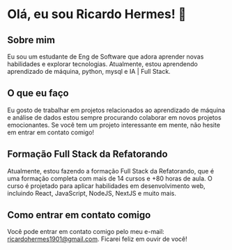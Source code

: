 # Olá, eu sou Ricardo Hermes! 👋

## Sobre mim
Eu sou um estudante de Eng de Software que adora aprender novas habilidades e explorar tecnologias. Atualmente, estou aprendendo aprendizado de máquina, python, mysql e IA | Full Stack.

## O que eu faço
Eu gosto de trabalhar em projetos relacionados ao aprendizado de máquina e análise de dados estou sempre procurando colaborar em novos projetos emocionantes. Se você tem um projeto interessante em mente, não hesite em entrar em contato comigo!

## Formação Full Stack da Refatorando
Atualmente, estou fazendo a formação Full Stack da Refatorando, que é uma formação completa com mais de 14 cursos e +80 horas de aula. O curso é projetado para aplicar habilidades em desenvolvimento web, incluindo React, JavaScript, NodeJS, NextJS e muito mais. 

## Como entrar em contato comigo
Você pode entrar em contato comigo pelo meu e-mail: ricardohermes1901@gmail.com. Ficarei feliz em ouvir de você!
